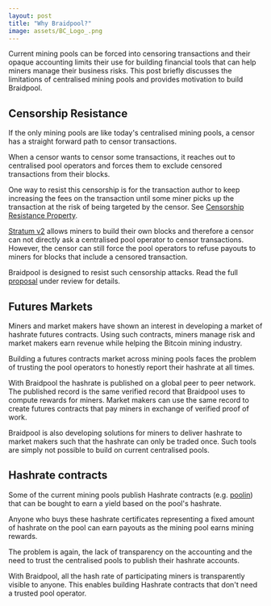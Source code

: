 ```yaml
---
layout: post
title: "Why Braidpool?"
image: assets/BC_Logo_.png
---
```


Current mining pools can be forced into censoring transactions and
their opaque accounting limits their use for building financial tools
that can help miners manage their business risks. This post briefly
discusses the limitations of centralised mining pools and provides
motivation to build Braidpool.

## Censorship Resistance

If the only mining pools are like today's centralised mining pools, a
censor has a straight forward path to censor transactions.

When a censor wants to censor some transactions, it reaches out to
centralised pool operators and forces them to exclude censored
transactions from their blocks.

One way to resist this censorship is for the transaction author to
keep increasing the fees on the transaction until some miner picks up
the transaction at the risk of being targeted by the censor. See
[Censorship Resistance
Property](https://github.com/libbitcoin/libbitcoin-system/wiki/Censorship-Resistance-Property).

[Stratum v2](https://braiins.com/stratum-v2) allows miners to build
their own blocks and therefore a censor can not directly ask a
centralised pool operator to censor transactions. However, the censor
can still force the pool operators to refuse payouts to miners for
blocks that include a censored transaction.

Braidpool is designed to resist such censorship attacks. Read the full
[proposal](https://github.com/pool2win/braidpool/blob/main/proposal/proposal.pdf)
under review for details.

## Futures Markets

Miners and market makers have shown an interest in developing a market
of hashrate futures contracts. Using such contracts, miners manage
risk and market makers earn revenue while helping the Bitcoin mining
industry.

Building a futures contracts market across mining pools faces the
problem of trusting the pool operators to honestly report their
hashrate at all times.

With Braidpool the hashrate is published on a global peer to peer
network. The published record is the same verified record that
Braidpool uses to compute rewards for miners. Market makers can use
the same record to create futures contracts that pay miners in
exchange of verified proof of work.

Braidpool is also developing solutions for miners to deliver hashrate
to market makers such that the hashrate can only be traded once. Such
tools are simply not possible to build on current centralised pools.

## Hashrate contracts

Some of the current mining pools publish Hashrate contracts
(e.g. [poolin](https://mars.poolin.fi/#/)) that can be bought to earn
a yield based on the pool's hashrate.

Anyone who buys these hashrate certificates representing a fixed
amount of hashrate on the pool can earn payouts as the mining pool
earns mining rewards.

The problem is again, the lack of transparency on the accounting and
the need to trust the centralised pools to publish their hashrate
accounts.

With Braidpool, all the hash rate of participating miners is
transparently visible to anyone. This enables building Hashrate
contracts that don't need a trusted pool operator.
